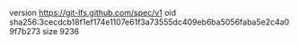 version https://git-lfs.github.com/spec/v1
oid sha256:3cecdcb18f1ef174e1107e61f3a73555dc409eb6ba5056faba5e2c4a09f7b273
size 9236
